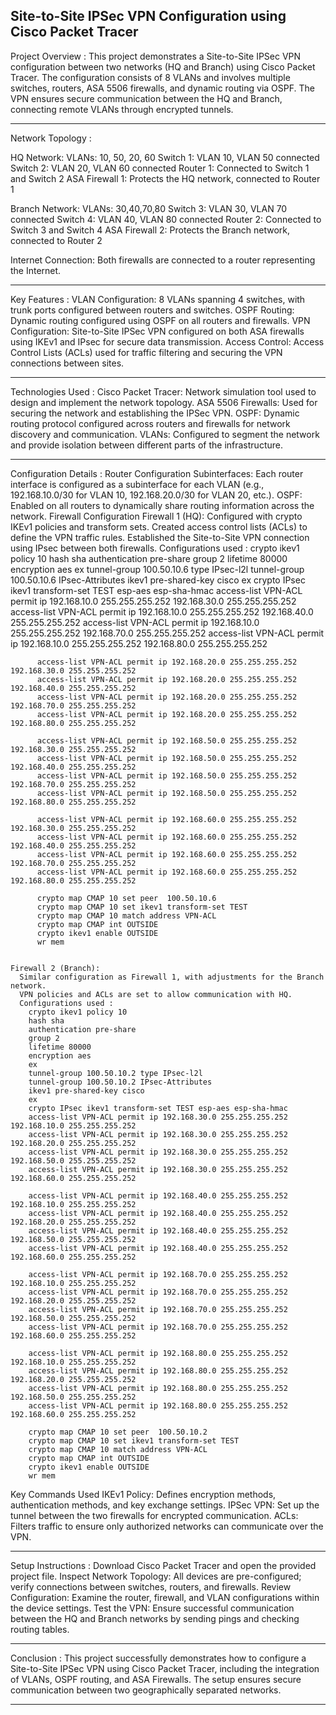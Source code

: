 Site-to-Site IPSec VPN Configuration using Cisco Packet Tracer
------------------------------------------------------------------------------------------------------------------------------------------------------------------------------------------------------------------

Project Overview :
This project demonstrates a Site-to-Site IPSec VPN configuration between two networks (HQ and Branch) using Cisco Packet Tracer. The configuration consists of 8 VLANs and involves multiple switches, routers, ASA 5506 firewalls, and dynamic routing via OSPF. The VPN ensures secure communication between the HQ and Branch, connecting remote VLANs through encrypted tunnels.

------------------------------------------------------------------------------------------------------------------------------------------------------------------------------------------------------------------

Network Topology :

  HQ Network:
    VLANs: 10, 50, 20, 60
    Switch 1: VLAN 10, VLAN 50 connected
    Switch 2: VLAN 20, VLAN 60 connected
    Router 1: Connected to Switch 1 and Switch 2
    ASA Firewall 1: Protects the HQ network, connected to Router 1
    
  Branch Network:
    VLANs: 30,40,70,80
    Switch 3: VLAN 30, VLAN 70 connected
    Switch 4: VLAN 40, VLAN 80 connected
    Router 2: Connected to Switch 3 and Switch 4
    ASA Firewall 2: Protects the Branch network, connected to Router 2
    
  Internet Connection:
    Both firewalls are connected to a router representing the Internet.

------------------------------------------------------------------------------------------------------------------------------------------------------------------------------------------------------------------

Key Features :
  VLAN Configuration: 8 VLANs spanning 4 switches, with trunk ports configured between routers and switches.
  OSPF Routing: Dynamic routing configured using OSPF on all routers and firewalls.
  VPN Configuration: Site-to-Site IPSec VPN configured on both ASA firewalls using IKEv1 and IPsec for secure data transmission.
  Access Control: Access Control Lists (ACLs) used for traffic filtering and securing the VPN connections between sites.

------------------------------------------------------------------------------------------------------------------------------------------------------------------------------------------------------------------

Technologies Used :
  Cisco Packet Tracer: Network simulation tool used to design and implement the network topology.
  ASA 5506 Firewalls: Used for securing the network and establishing the IPSec VPN.
  OSPF: Dynamic routing protocol configured across routers and firewalls for network discovery and communication.
  VLANs: Configured to segment the network and provide isolation between different parts of the infrastructure.

------------------------------------------------------------------------------------------------------------------------------------------------------------------------------------------------------------------

Configuration Details :
  Router Configuration
    Subinterfaces: Each router interface is configured as a subinterface for each VLAN (e.g., 192.168.10.0/30 for VLAN 10, 192.168.20.0/30 for VLAN 20, etc.).
    OSPF: Enabled on all routers to dynamically share routing information across the network.
  Firewall Configuration
    Firewall 1 (HQ):
      Configured with crypto IKEv1 policies and transform sets.
      Created access control lists (ACLs) to define the VPN traffic rules.
      Established the Site-to-Site VPN connection using IPsec between both firewalls.
      Configurations used :
          crypto ikev1 policy 10
          hash sha
          authentication pre-share
          group 2
          lifetime 80000
          encryption aes
          ex
          tunnel-group 100.50.10.6 type IPsec-l2l
          tunnel-group 100.50.10.6 IPsec-Attributes
          ikev1 pre-shared-key cisco
          ex
          crypto IPsec ikev1 transform-set TEST esp-aes esp-sha-hmac
          access-list VPN-ACL permit ip 192.168.10.0 255.255.255.252 192.168.30.0 255.255.255.252
          access-list VPN-ACL permit ip 192.168.10.0 255.255.255.252 192.168.40.0 255.255.255.252
          access-list VPN-ACL permit ip 192.168.10.0 255.255.255.252 192.168.70.0 255.255.255.252
          access-list VPN-ACL permit ip 192.168.10.0 255.255.255.252 192.168.80.0 255.255.255.252
          
          access-list VPN-ACL permit ip 192.168.20.0 255.255.255.252 192.168.30.0 255.255.255.252
          access-list VPN-ACL permit ip 192.168.20.0 255.255.255.252 192.168.40.0 255.255.255.252
          access-list VPN-ACL permit ip 192.168.20.0 255.255.255.252 192.168.70.0 255.255.255.252
          access-list VPN-ACL permit ip 192.168.20.0 255.255.255.252 192.168.80.0 255.255.255.252
          
          access-list VPN-ACL permit ip 192.168.50.0 255.255.255.252 192.168.30.0 255.255.255.252
          access-list VPN-ACL permit ip 192.168.50.0 255.255.255.252 192.168.40.0 255.255.255.252
          access-list VPN-ACL permit ip 192.168.50.0 255.255.255.252 192.168.70.0 255.255.255.252
          access-list VPN-ACL permit ip 192.168.50.0 255.255.255.252 192.168.80.0 255.255.255.252
          
          access-list VPN-ACL permit ip 192.168.60.0 255.255.255.252 192.168.30.0 255.255.255.252
          access-list VPN-ACL permit ip 192.168.60.0 255.255.255.252 192.168.40.0 255.255.255.252
          access-list VPN-ACL permit ip 192.168.60.0 255.255.255.252 192.168.70.0 255.255.255.252
          access-list VPN-ACL permit ip 192.168.60.0 255.255.255.252 192.168.80.0 255.255.255.252
          
          crypto map CMAP 10 set peer  100.50.10.6
          crypto map CMAP 10 set ikev1 transform-set TEST 
          crypto map CMAP 10 match address VPN-ACL
          crypto map CMAP int OUTSIDE
          crypto ikev1 enable OUTSIDE
          wr mem


    Firewall 2 (Branch):
      Similar configuration as Firewall 1, with adjustments for the Branch network.
      VPN policies and ACLs are set to allow communication with HQ.
      Configurations used :
        crypto ikev1 policy 10
        hash sha
        authentication pre-share
        group 2
        lifetime 80000
        encryption aes
        ex
        tunnel-group 100.50.10.2 type IPsec-l2l
        tunnel-group 100.50.10.2 IPsec-Attributes
        ikev1 pre-shared-key cisco
        ex
        crypto IPsec ikev1 transform-set TEST esp-aes esp-sha-hmac
        access-list VPN-ACL permit ip 192.168.30.0 255.255.255.252 192.168.10.0 255.255.255.252
        access-list VPN-ACL permit ip 192.168.30.0 255.255.255.252 192.168.20.0 255.255.255.252
        access-list VPN-ACL permit ip 192.168.30.0 255.255.255.252 192.168.50.0 255.255.255.252
        access-list VPN-ACL permit ip 192.168.30.0 255.255.255.252 192.168.60.0 255.255.255.252

        access-list VPN-ACL permit ip 192.168.40.0 255.255.255.252 192.168.10.0 255.255.255.252
        access-list VPN-ACL permit ip 192.168.40.0 255.255.255.252 192.168.20.0 255.255.255.252
        access-list VPN-ACL permit ip 192.168.40.0 255.255.255.252 192.168.50.0 255.255.255.252
        access-list VPN-ACL permit ip 192.168.40.0 255.255.255.252 192.168.60.0 255.255.255.252

        access-list VPN-ACL permit ip 192.168.70.0 255.255.255.252 192.168.10.0 255.255.255.252
        access-list VPN-ACL permit ip 192.168.70.0 255.255.255.252 192.168.20.0 255.255.255.252
        access-list VPN-ACL permit ip 192.168.70.0 255.255.255.252 192.168.50.0 255.255.255.252
        access-list VPN-ACL permit ip 192.168.70.0 255.255.255.252 192.168.60.0 255.255.255.252
        
        access-list VPN-ACL permit ip 192.168.80.0 255.255.255.252 192.168.10.0 255.255.255.252
        access-list VPN-ACL permit ip 192.168.80.0 255.255.255.252 192.168.20.0 255.255.255.252
        access-list VPN-ACL permit ip 192.168.80.0 255.255.255.252 192.168.50.0 255.255.255.252
        access-list VPN-ACL permit ip 192.168.80.0 255.255.255.252 192.168.60.0 255.255.255.252
        
        crypto map CMAP 10 set peer  100.50.10.2
        crypto map CMAP 10 set ikev1 transform-set TEST 
        crypto map CMAP 10 match address VPN-ACL
        crypto map CMAP int OUTSIDE
        crypto ikev1 enable OUTSIDE
        wr mem

  Key Commands Used
      IKEv1 Policy: Defines encryption methods, authentication methods, and key exchange settings.
      IPSec VPN: Set up the tunnel between the two firewalls for encrypted communication.
      ACLs: Filters traffic to ensure only authorized networks can communicate over the VPN.

------------------------------------------------------------------------------------------------------------------------------------------------------------------------------------------------------------------

Setup Instructions :
  Download Cisco Packet Tracer and open the provided project file.
  Inspect Network Topology: All devices are pre-configured; verify connections between switches, routers, and firewalls.
  Review Configuration: Examine the router, firewall, and VLAN configurations within the device settings.
  Test the VPN: Ensure successful communication between the HQ and Branch networks by sending pings and checking routing tables.

------------------------------------------------------------------------------------------------------------------------------------------------------------------------------------------------------------------

Conclusion :
  This project successfully demonstrates how to configure a Site-to-Site IPSec VPN using Cisco Packet Tracer, including the integration of VLANs, OSPF routing, and ASA Firewalls. The setup ensures secure         
  communication between two geographically separated networks.

------------------------------------------------------------------------------------------------------------------------------------------------------------------------------------------------------------------
